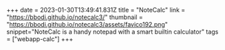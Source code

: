 +++
date = 2023-01-30T13:49:41.831Z
title = "NoteCalc"
link = "https://bbodi.github.io/notecalc3/"
thumbnail = "https://bbodi.github.io/notecalc3/assets/favico192.png"
snippet="NoteCalc is a handy notepad with a smart builtin calculator"
tags = ["webapp-calc"]
+++
